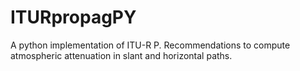 # ITURpropagPY
A python implementation of ITU-R P. Recommendations to compute atmospheric attenuation in slant and horizontal paths.
